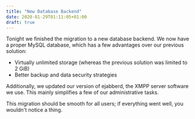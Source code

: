 ```yaml
---
title: "New Database Backend"
date: 2020-01-29T01:11:05+01:00
draft: true
---
```


Tonight we finished the migration to a new database backend. We now have a proper MySQL database, which has a few advantages over our previous solution:
* Virtually unlimited storage (whereas the previous solution was limited to 2 GiB)
* Better backup and data security strategies

Additionally, we updated our version of ejabberd, the XMPP server software we use. This mainly simplifies a few of our administrative tasks.

This migration should be smooth for all users; if everything went well, you wouldn't notice a thing.
